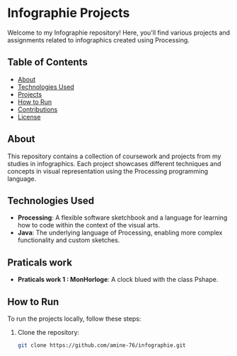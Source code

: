 # Infographie Projects

Welcome to my Infographie repository! Here, you'll find various projects and assignments related to infographics created using Processing.

## Table of Contents

- [About](#about)
- [Technologies Used](#technologies-used)
- [Projects](#projects)
- [How to Run](#how-to-run)
- [Contributions](#contributions)
- [License](#license)

## About

This repository contains a collection of coursework and projects from my studies in infographics. Each project showcases different techniques and concepts in visual representation using the Processing programming language.

## Technologies Used

- **Processing**: A flexible software sketchbook and a language for learning how to code within the context of the visual arts.
- **Java**: The underlying language of Processing, enabling more complex functionality and custom sketches.

## Praticals work 

- **Praticals work 1 : MonHorloge**: A clock blued with the class Pshape. 


## How to Run

To run the projects locally, follow these steps:

1. Clone the repository:
   ```bash
   git clone https://github.com/amine-76/infographie.git
